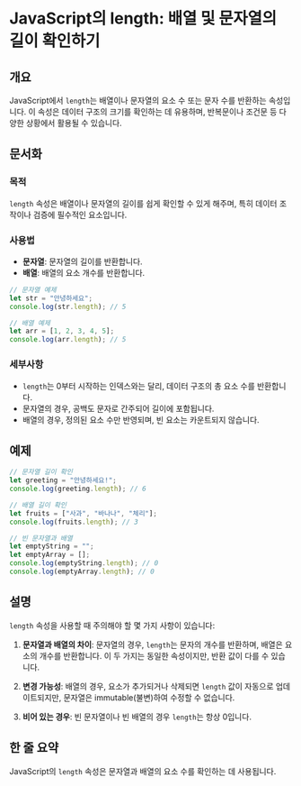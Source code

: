 <!--
Meta Description: # JavaScript의 length: 배열 및 문자열의 길이 확인하기 ## 개요 JavaScript에서 `length`는 배열이나 문자열의 요소 수 또는 문자 수를 반환하는 속성입니다. 이 속성은 데이터 구조의 크기를 확인하는 데 유용하며, 반복문이나 조건문 등 다양...
Meta Keywords: length, 문자열의, 배열의, let, console
-->

# JavaScript의 length: 배열 및 문자열의 길이 확인하기

## 개요
JavaScript에서 `length`는 배열이나 문자열의 요소 수 또는 문자 수를 반환하는 속성입니다. 이 속성은 데이터 구조의 크기를 확인하는 데 유용하며, 반복문이나 조건문 등 다양한 상황에서 활용될 수 있습니다.

## 문서화

### 목적
`length` 속성은 배열이나 문자열의 길이를 쉽게 확인할 수 있게 해주며, 특히 데이터 조작이나 검증에 필수적인 요소입니다.

### 사용법
- **문자열**: 문자열의 길이를 반환합니다.
- **배열**: 배열의 요소 개수를 반환합니다.

```javascript
// 문자열 예제
let str = "안녕하세요";
console.log(str.length); // 5

// 배열 예제
let arr = [1, 2, 3, 4, 5];
console.log(arr.length); // 5
```

### 세부사항
- `length`는 0부터 시작하는 인덱스와는 달리, 데이터 구조의 총 요소 수를 반환합니다.
- 문자열의 경우, 공백도 문자로 간주되어 길이에 포함됩니다.
- 배열의 경우, 정의된 요소 수만 반영되며, 빈 요소는 카운트되지 않습니다.

## 예제

```javascript
// 문자열 길이 확인
let greeting = "안녕하세요!";
console.log(greeting.length); // 6

// 배열 길이 확인
let fruits = ["사과", "바나나", "체리"];
console.log(fruits.length); // 3

// 빈 문자열과 배열
let emptyString = "";
let emptyArray = [];
console.log(emptyString.length); // 0
console.log(emptyArray.length); // 0
```

## 설명
`length` 속성을 사용할 때 주의해야 할 몇 가지 사항이 있습니다:

1. **문자열과 배열의 차이**: 문자열의 경우, `length`는 문자의 개수를 반환하며, 배열은 요소의 개수를 반환합니다. 이 두 가지는 동일한 속성이지만, 반환 값이 다를 수 있습니다.
   
2. **변경 가능성**: 배열의 경우, 요소가 추가되거나 삭제되면 `length` 값이 자동으로 업데이트되지만, 문자열은 immutable(불변)하여 수정할 수 없습니다.

3. **비어 있는 경우**: 빈 문자열이나 빈 배열의 경우 `length`는 항상 0입니다.

## 한 줄 요약
JavaScript의 `length` 속성은 문자열과 배열의 요소 수를 확인하는 데 사용됩니다.